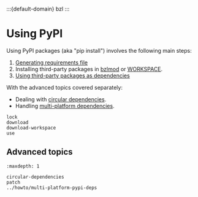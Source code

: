 :::{default-domain} bzl
:::

# Using PyPI

Using PyPI packages (aka "pip install") involves the following main steps:

1. [Generating requirements file](./lock)
2. Installing third-party packages in [bzlmod](./download) or [WORKSPACE](./download-workspace).
3. [Using third-party packages as dependencies](./use)

With the advanced topics covered separately:
* Dealing with [circular dependencies](./circular-dependencies).
* Handling [multi-platform dependencies](../howto/multi-platform-pypi-deps).

```{toctree}
lock
download
download-workspace
use
```

## Advanced topics

```{toctree}
:maxdepth: 1

circular-dependencies
patch
../howto/multi-platform-pypi-deps
```
